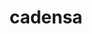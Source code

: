 ---
title: "cadensa"
description: "첫 번째 포트폴리오 프로젝트입니다. 사용자 인증과 결제 시스템을 구현했습니다."
tags: ["Ruby on Rails", "JavaScript", "API"]
github_url: "https://github.com/..."
service_url: "https://..."
---